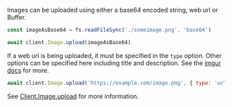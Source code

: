 Images can be uploaded using either a base64 encoded string, web url or Buffer.

```javascript
const imageAsBase64 = fs.readFileSync('./someimage.png', 'base64')

await client.Image.upload(imageAsBase64)
```

If a web url is being uploaded, it must be specified in the `type` option. Other options can be specified here including title and description. See the [imgur docs](https://api.imgur.com/endpoints/image#image-upload) for more.

```javascript
await client.Image.upload('https://example.com/image.png', { type: 'url' })
```

See [Client.Image.upload](api/image.md#upload) for more information.